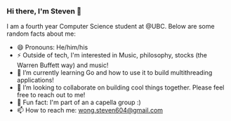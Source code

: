 ### Hi there, I'm Steven 🐧

I am a fourth year Computer Science student at @UBC. Below are some random facts about me:

- 😄 Pronouns: He/him/his
- ⚡ Outside of tech, I'm interested in Music, philosophy, stocks (the Warren Buffett way) and music!
- 🌱 I’m currently learning Go and how to use it to build multithreading applications!
- 👯 I’m looking to collaborate on building cool things together. Please feel free to reach out to me!
- 🎵 Fun fact: I'm part of an a capella group :)
- 📫 How to reach me: wong.steven604@gmail.com 
